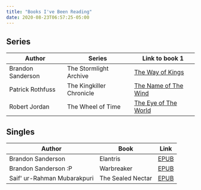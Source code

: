 ```yaml
---
title: "Books I've Been Reading"
date: 2020-08-23T06:57:25-05:00
---
```


## Series
| Author            | Series                   | Link to book 1                                              |
|-------------------|--------------------------|-------------------------------------------------------------|
| Brandon Sanderson | The Stormlight Archive   | [The Way of Kings](https://b-ok.cc/book/4219340/4b2f48)     |
| Patrick Rothfuss  | The Kingkiller Chronicle | [The Name of The Wind](https://b-ok.cc/book/1564700/b39690) |
| Robert Jordan     | The Wheel of Time        | [The Eye of The World](https://b-ok.cc/book/984472/9743af)  |

## Singles
| Author                                              | Book                                 | Link                                        |
|-----------------------------------------------------|--------------------------------------|---------------------------------------------|
| Brandon Sanderson                                   | Elantris                             | [EPUB](https://b-ok.cc/book/1222523/ef92aa) |
| Brandon Sanderson :P                                | Warbreaker                           | [EPUB](https://b-ok.cc/book/1623479/d0cf66) |
| Saif' ur-Rahman Mubarakpuri                         | The Sealed Nectar                    | [EPUB](https://b-ok.cc/book/1009125/d83092) |
